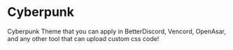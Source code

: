 # Cyberpunk
Cyberpunk Theme that you can apply in BetterDiscord, Vencord, OpenAsar, and any other tool that can upload custom css code!
